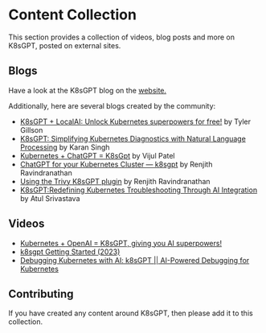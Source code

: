 # Content Collection

This section provides a collection of videos, blog posts and more on K8sGPT, posted on external sites.

## Blogs
Have a look at the K8sGPT blog on the [website.](https://k8sgpt.ai/blog/)

Additionally, here are several blogs created by the community:

* [K8sGPT + LocalAI: Unlock Kubernetes superpowers for free!](https://itnext.io/k8sgpt-localai-unlock-kubernetes-superpowers-for-free-584790de9b65) by Tyler Gillson
* [K8sGPT: Simplifying Kubernetes Diagnostics with Natural Language Processing](https://www.kubetools.io/kubernetes/k8sgpt-simplifying-kubernetes-diagnostics-with-natural-language-processing/) by Karan Singh
* [Kubernetes + ChatGPT = K8sGpt](https://medium.com/@vijulpatel865/kubernetes-chatgpt-k8sgpt-a9199363dd38) by Vijul Patel
* [ChatGPT for your Kubernetes Cluster — k8sgpt](https://medium.com/techbeatly/chatgpt-for-your-kubernetes-cluster-k8sgpt-649f2cad1bd5) by Renjith Ravindranathan
* [Using the Trivy K8sGPT plugin](https://medium.com/techbeatly/k8sgpt-integration-with-aquasec-trivy-22f53c6730bb) by Renjith Ravindranathan
* [K8sGPT:Redefining Kubernetes Troubleshooting Through AI Integration](https://atulsrivastava2006.medium.com/k8sgpt-redefining-kubernetes-troubleshooting-through-ai-integration-4ec6ee0385dc) by Atul Srivastava

## Videos

* [Kubernetes + OpenAI = K8sGPT, giving you AI superpowers!](https://youtu.be/7WA8XVrod2Y)
* [k8sgpt Getting Started (2023)](https://youtu.be/yhTS1Dlqygc)
* [Debugging Kubernetes with AI: k8sGPT || AI-Powered Debugging for Kubernetes](https://youtu.be/tgt26P4UmmU)

## Contributing

If you have created any content around K8sGPT, then please add it to this collection.
